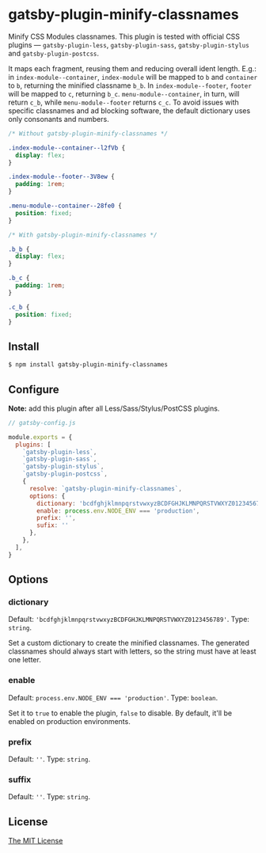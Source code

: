 # gatsby-plugin-minify-classnames

Minify CSS Modules classnames. This plugin is tested with official CSS plugins —
`gatsby-plugin-less`, `gatsby-plugin-sass`, `gatsby-plugin-stylus` and
`gatsby-plugin-postcss`.

It maps each fragment, reusing them and reducing overall ident length. E.g.: in
`index-module--container`, `index-module` will be mapped to `b` and `container`
to `b`, returning the minified classname `b_b`. In `index-module--footer`,
`footer` will be mapped to `c`, returning `b_c`. `menu-module--container`, in
turn, will return `c_b`, while `menu-module--footer` returns `c_c`. To avoid
issues with specific classnames and ad blocking software, the default dictionary
uses only consonants and numbers.

```css
/* Without gatsby-plugin-minify-classnames */

.index-module--container--l2fVb {
  display: flex;
}

.index-module--footer--3V8ew {
  padding: 1rem;
}

.menu-module--container--28fe0 {
  position: fixed;
}

/* With gatsby-plugin-minify-classnames */

.b_b {
  display: flex;
}

.b_c {
  padding: 1rem;
}

.c_b {
  position: fixed;
}
```

## Install

```bash
$ npm install gatsby-plugin-minify-classnames
```

## Configure

__Note:__ add this plugin after all Less/Sass/Stylus/PostCSS plugins.

```javascript
// gatsby-config.js

module.exports = {
  plugins: [
    `gatsby-plugin-less`,
    `gatsby-plugin-sass`,
    `gatsby-plugin-stylus`,
    `gatsby-plugin-postcss`,
    {
      resolve: `gatsby-plugin-minify-classnames`,
      options: {
        dictionary: 'bcdfghjklmnpqrstvwxyzBCDFGHJKLMNPQRSTVWXYZ0123456789',
        enable: process.env.NODE_ENV === 'production',
        prefix: '',
        sufix: ''
      },
    },
  ],
}
```

## Options

### dictionary

Default: `'bcdfghjklmnpqrstvwxyzBCDFGHJKLMNPQRSTVWXYZ0123456789'`. Type:
`string`.

Set a custom dictionary to create the minified classnames. The generated
classnames should always start with letters, so the string must have at least
one letter.

### enable

Default: `process.env.NODE_ENV === 'production'`. Type: `boolean`.

Set it to `true` to enable the plugin, `false` to disable. By default, it'll be
enabled on production environments.

### prefix

Default: `''`. Type: `string`.

### suffix

Default: `''`. Type: `string`.

## License

[The MIT License](./LICENSE)

